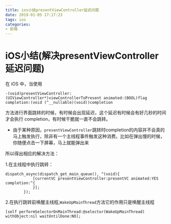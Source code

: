 ```yaml
---
title: ios小结presentViewController延迟问题
date: 2019-01-05 17:17:23
tags: ios
categories: 
- 前端
---
```


# iOS小结(解决presentViewController延迟问题)

在 iOS 中，当使用

```
-(void)presentViewController:(UIViewController*)viewControllerToPresent animated:(BOOL)flag completion:(void (^__nullable)(void))completion
```

方法进行界面跳转的时候，有时候会出现延迟，这个延迟有时候会有好几秒的时间才会执行 completion，有时候干脆就一直不会跳转。

* 由于某种原因，`presentViewController`跳转时completion的内容并不会真的马上触发执行，除非有一个主线程事件触发这种消费。比如在弹出慢的时候，你随便点击一下屏幕，马上就能弹出来

所以得出相应的解决方法：

1.在主线程中执行跳转：

```
dispatch_async(dispatch_get_main_queue(), ^(void){
            [currentVC presentViewController:presentVC animated:YES completion:^{
            }];
        });
```

2.在执行跳转前唤醒主线程,`WakeUpMainThread`方法它的作用只是唤醒主线程

```
[self performSelectorOnMainThread:@selector(WakeUpMainThread) withObject:nil waitUntilDone:NO];
```